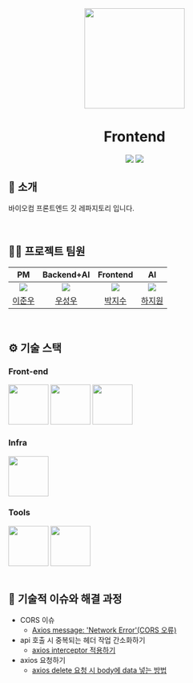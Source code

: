 <div align="center">

<!-- logo -->
<img src="https://avatars.githubusercontent.com/u/131945290?v=4" width="200"/>

# Frontend

[<img src="https://img.shields.io/badge/-readme.md-important?style=flat&logo=google-chrome&logoColor=white" />]()  [<img src="https://img.shields.io/badge/프로젝트 기간-2025.02.11~-fab2ac?style=flat&logo=&logoColor=white" />]()

</div> 

## 📝 소개
바이오컴 프론트엔드 깃 레파지토리 입니다.

<br />

## 💁‍♂️ 프로젝트 팀원
|PM|Backend+AI|Frontend|AI|
|:---:|:---:|:---:|:---:|
| ![](https://github.com/BiocomKR.png?size=100) | ![](https://github.com/biosungwoo.png?size=100) | ![](https://github.com/biocomJisoo.png?size=100) | ![](https://github.com/JiwonBiocom.png?size=100) |
|[이준우](https://github.com/yewon-Noh)|[우성우](https://github.com/biosungwoo)|[박지수](https://github.com/biocomJisoo)|[하지원](https://github.com/JiwonBiocom)|


<br />
<!--
추후 작성!
### 화면 구성

|화면 명|
|:---:|
|<img src="https://user-images.githubusercontent.com/80824750/208456048-acbf44a8-cd71-4132-b35a-500047adbe1c.gif" width="450"/>|
|화면에 대한 설명을 입력합니다.|


|화면 명|
|:---:|
|<img src="https://user-images.githubusercontent.com/80824750/208456234-fb5fe434-aa65-4d7a-b955-89098d5bbe0b.gif" width="450"/>|
|화면에 대한 설명을 입력합니다.|
-->

<br />


<!--필요한 기술 스택에 대한 logo는 [skills 폴더](/skills/)에서 다운로드 받을 수 있습니다.-->

## ⚙ 기술 스택

### Front-end
<div>
<img src="https://github.com/yewon-Noh/readme-template/blob/main/skills/JavaScript.png?raw=true" width="80">
<img src="https://github.com/yewon-Noh/readme-template/blob/main/skills/React.png?raw=true" width="80">
<img src="https://github.com/yewon-Noh/readme-template/blob/main/skills/Nginx.png?raw=true" width="80">
</div>

### Infra
<div>
<img src="https://github.com/yewon-Noh/readme-template/blob/main/skills/AWSEC2.png?raw=true" width="80">
</div>

### Tools
<div>
<img src="https://github.com/yewon-Noh/readme-template/blob/main/skills/Github.png?raw=true" width="80">
<img src="https://github.com/yewon-Noh/readme-template/blob/main/skills/Notion.png?raw=true" width="80">
</div>

<br />

## 🤔 기술적 이슈와 해결 과정
- CORS 이슈
    - [Axios message: 'Network Error'(CORS 오류)](https://leeseong010.tistory.com/117)
- api 호출 시 중복되는 헤더 작업 간소화하기
    - [axios interceptor 적용하기](https://leeseong010.tistory.com/133)
- axios 요청하기
    - [axios delete 요청 시 body에 data 넣는 방법](https://leeseong010.tistory.com/111)

<br />

